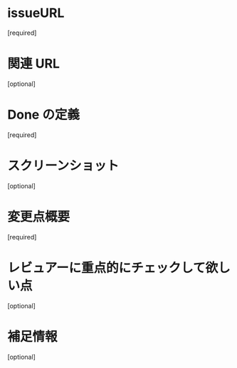 # issueURL

[required]

# 関連 URL

[optional]

# Done の定義

[required]

# スクリーンショット

[optional]

# 変更点概要

[required]

# レビュアーに重点的にチェックして欲しい点

[optional]

# 補足情報

[optional]
